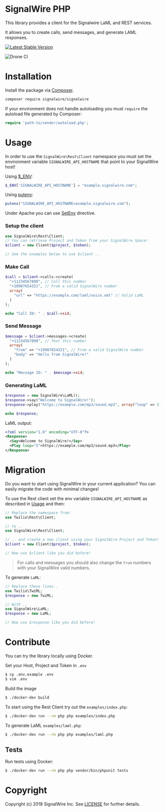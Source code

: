 # SignalWire PHP

This library provides a client for the Signalwire LaML and REST services.

It allows you to create calls, send messages, and generate LAML responses.

[![Latest Stable Version](https://poser.pugx.org/signalwire/signalwire/v/stable)](https://packagist.org/packages/signalwire/signalwire)

![Drone CI](https://ci.signalwire.com/api/badges/signalwire/signalwire-php/status.svg)

# Installation

Install the package via [Composer](https://getcomposer.org/).

```bash
composer require signalwire/signalwire
```

If your environment does not handle autoloading you must `require` the autoload file generated by Composer:
```php
require 'path-to/vendor/autoload.php';
```

# Usage

In order to use the `SignalWire\Rest\Client` namespace you must set the environment variable `SIGNALWIRE_API_HOSTNAME` that point to your SignalWire host!

Using [$_ENV](http://php.net/manual/it/reserved.variables.environment.php):
```php
$_ENV['SIGNALWIRE_API_HOSTNAME'] = "example.signalwire.com";
```

Using [putenv](http://php.net/manual/it/function.putenv.php):

```php
putenv("SIGNALWIRE_API_HOSTNAME=example.signalwire.com");
```

Under Apache you can use [SetEnv](https://httpd.apache.org/docs/2.4/mod/mod_env.html#setenv) directive.
### Setup the client
```php
use SignalWire\Rest\Client;
// You can retrieve Project and Token from your SignalWire Space!
$client = new Client($project, $token);

// See the examples below to use $client ..
```

### Make Call
```php
$call = $client->calls->create(
  "+11234567890", // Call this number
  "+10987654321", // From a valid SignalWire number
  array(
    "url" => "https://example.com/laml/voice.xml" // Valid LaML
  )
);

echo "Call ID: " . $call->sid;
```

### Send Message
```php
$message = $client->messages->create(
  "+11234567890", // Text this number
  array(
    "from" => "+10987654321", // From a valid SignalWire number
    "body" => "Hello from SignalWire!"
  )
);

echo "Message ID: " . $message->sid;
```

### Generating LaML
```php
$response = new SignalWire\LaML();
$response->say("Welcome to SignalWire!");
$response->play("https://example.com/mp3/sound.mp3", array("loop" => 5));

echo $response;
```

LaML output:

```xml
<?xml version="1.0" encoding="UTF-8"?>
<Response>
  <Say>Welcome to SignalWire!</Say>
  <Play loop="5">https://example.com/mp3/sound.mp3</Play>
</Response>
```

# Migration
Do you want to start using SignalWire in your current application? You can easily migrate the code with minimal changes!

To use the Rest client set the env variable `SIGNALWIRE_API_HOSTNAME` as described in [Usage](#usage) and then:
```php
// Replace the namespace from:
use Twilio\Rest\Client;

// to ..
use SignalWire\Rest\Client;

// .. and create a new client using your SignalWire Project and Token!
$client = new Client($project, $token);

// Now use $client like you did before!
```
> For calls and messages you should also change the `from` numbers with your SignalWire valid numbers.

To generate `LaML`:

```php
// Replace these lines..
use Twilio\TwiML;
$response = new TwiML;

// With ..
use SignalWire\LaML;
$response = new LaML;

// Now use $response like you did before!
```

# Contribute

You can try the library locally using Docker.

Set your Host, Project and Token in `.env`
```bash
$ cp .env.example .env
$ vim .env
```

Build the image
```bash
$ ./docker-dev build
```

To start using the Rest Client try out the `examples/index.php`:

```bash
$ ./docker-dev run --rm php php examples/index.php
```

To generate LaML `examples/laml.php`:

```bash
$ ./docker-dev run --rm php php examples/laml.php
```

## Tests

Run tests using Docker:

```bash
$ ./docker-dev run --rm php php vendor/bin/phpunit tests
```

# Copyright

Copyright (c) 2018 SignalWire Inc. See [LICENSE](https://github.com/signalwire/signalwire-php/blob/master/LICENSE) for
further details.